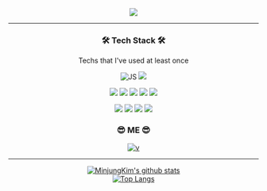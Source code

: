 <!-- ### Hi there 👋. -->

<div align="center">
  
<img src="https://capsule-render.vercel.app/api?type=wave&color=auto&height=300&section=header&text=MinjungKim&fontSize=90" />

  </div>
  
---
<div align="center"> 
  
  ### 🛠 Tech Stack 🛠 
  
Techs that I've used at least once
  
![JS](https://img.shields.io/badge/JavaScript-F7DF1E?style=flat-square&logo=JavaScript&logoColor=black) 
![](https://img.shields.io/badge/Python-3776AB?style=flat-square&logo=Python&logoColor=white) 

![](https://img.shields.io/badge/Html-E34F26?style=flat-square&logo=HTML5&logoColor=white) 
![](https://img.shields.io/badge/Flask-000000?style=flat-square&logo=Flask&logoColor=white) 
![](https://img.shields.io/badge/CSS-1572B6?style=flat-square&logo=CSS3&logoColor=white) ![](https://img.shields.io/badge/Node.js-339933?style=flat-square&logo=Node.js&logoColor=white) 
![](https://img.shields.io/badge/MongoDB-47A248?style=flat-square&logo=MongoDB&logoColor=white)  
  
![](https://img.shields.io/badge/JSONWebTokens-000000?style=flat-square&logo=JSONWebTokens&logoColor=white) ![](https://img.shields.io/badge/Express-000000?style=flat-square&logo=Express&logoColor=white) ![](https://img.shields.io/badge/MySQL-4479A1?style=flat-square&logo=MySQL&logoColor=white) ![](https://img.shields.io/badge/Sequelize-52B0E7?style=flat-square&logo=Sequelize&logoColor=white)


### 😎 ME 😎

[![v](https://img.shields.io/badge/Tech_Blog-20C997?style=flat-square&logo=Velog&logoColor=white)](https://kworld.tistory.com/)   
<!-- ![](https://img.shields.io/badge/Instagram-E4405F?style=flat-square&logo=Instagram&logoColor=white) -->

</div>

---

<div align="center">

[![MinjungKim's github stats](https://github-readme-stats.vercel.app/api?username=minkimhere&theme=tokyonight&show_icons=true)](https://github.com/anuraghazra/github-readme-stats) <br/>
[![Top Langs](https://github-readme-stats.vercel.app/api/top-langs/?username=minkimhere&layout=compact)](https://github.com/anuraghazra/github-readme-stats)

  </div>


<!--
**minkimhere/minkimhere** is a ✨ _special_ ✨ repository because its `README.md` (this file) appears on your GitHub profile.

Here are some ideas to get you started:

- 🔭 I’m currently working on ...
- 🌱 I’m currently learning ...
- 👯 I’m looking to collaborate on ...
- 🤔 I’m looking for help with ...
- 💬 Ask me about ...
- 📫 How to reach me: ...
- 😄 Pronouns: ...
- ⚡ Fun fact: ...
-->
